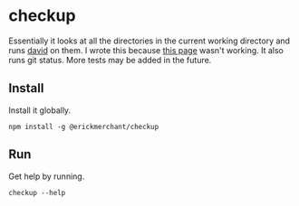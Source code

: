 # checkup

Essentially it looks at all the directories in the current working directory and runs [david](https://www.npmjs.com/package/david) on them. I wrote this because [this page](https://david-dm.org/erickmerchant) wasn't working. It also runs git status. More tests may be added in the future.

## Install

Install it globally.

```
npm install -g @erickmerchant/checkup
```

## Run

Get help by running.

```
checkup --help
```
